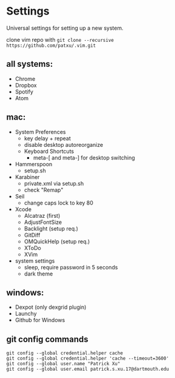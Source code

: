# Settings

Universal settings for setting up a new system.

clone vim repo with `git clone --recursive https://github.com/patxu/.vim.git`

## all systems:
- Chrome  
- Dropbox  
- Spotify  
- Atom

## mac:
- System Preferences
  - key delay + repeat
  - disable desktop autoreorganize
  - Keyboard Shortcuts
    - meta-[ and meta-] for desktop switching
- Hammerspoon   
  - setup.sh
- Karabiner   
  - private.xml via setup.sh
  - check "Remap"
- Seil  
  - change caps lock to key 80  
- Xcode
  - Alcatraz (first)
  - AdjustFontSize
  - Backlight (setup req.)
  - GitDiff
  - OMQuickHelp (setup req.)
  - XToDo
  - XVim
- system settings
  - sleep, require password in 5 seconds
  - dark theme

## windows:
- Dexpot (only dexgrid plugin)
- Launchy  
- Github for Windows  

## git config commands
`git config --global credential.helper cache`  
`git config --global credential.helper 'cache --timeout=3600'`  
`git config --global user.name "Patrick Xu"`  
`git config --global user.email patrick.s.xu.17@dartmouth.edu`  
